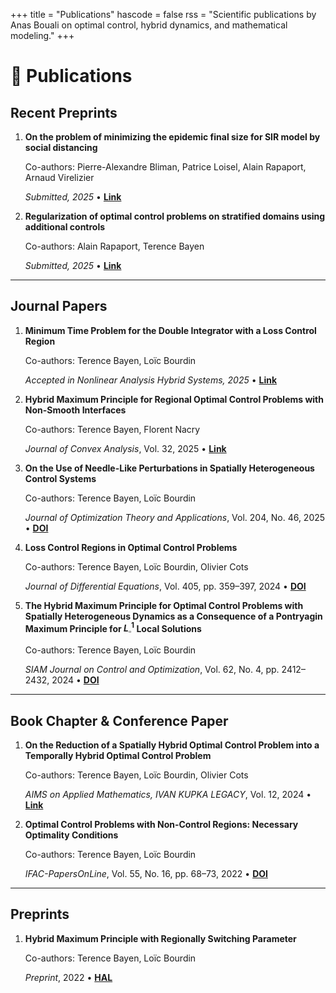 +++
title = "Publications"
hascode = false
rss = "Scientific publications by Anas Bouali on optimal control, hybrid dynamics, and mathematical modeling."
+++

# 📘 Publications

## Recent Preprints

1. **On the problem of minimizing the epidemic final size for SIR model by social distancing**

    Co-authors: Pierre-Alexandre Bliman, Patrice Loisel, Alain Rapaport, Arnaud Virelizier
    
    *Submitted, 2025* • [**Link**](https://hal.science/hal-05194927v1)


2.  **Regularization of optimal control problems on stratified domains using additional controls** 
    
    Co-authors: Alain Rapaport, Terence Bayen  
    
    *Submitted, 2025* • [**Link**](https://hal.inrae.fr/hal-04928858v2)

---

## Journal Papers

1.  **Minimum Time Problem for the Double Integrator with a Loss Control Region** 
    
    Co-authors: Terence Bayen, Loïc Bourdin  
    
    *Accepted in Nonlinear Analysis Hybrid Systems, 2025* • [**Link**](https://hal.science/hal-03928967v2)


2.  **Hybrid Maximum Principle for Regional Optimal Control Problems with Non-Smooth Interfaces** 
    
    Co-authors: Terence Bayen, Florent Nacry  
    
    *Journal of Convex Analysis*, Vol. 32, 2025 • [**Link**](https://www.heldermann.de/JCA/JCA32/JCA321/jca32010.htm)

3.  **On the Use of Needle-Like Perturbations in Spatially Heterogeneous Control Systems** 

    Co-authors: Terence Bayen, Loïc Bourdin  
    
    *Journal of Optimization Theory and Applications*, Vol. 204, No. 46, 2025
    • [**DOI**](https://link.springer.com/article/10.1007/s10957-025-02607-6)

4.  **Loss Control Regions in Optimal Control Problems** 

    Co-authors: Terence Bayen, Loïc Bourdin, Olivier Cots  
    
    *Journal of Differential Equations*, Vol. 405, pp. 359–397, 2024 • [**DOI**](https://www.sciencedirect.com/science/article/pii/S0022039624003887)

5.  **The Hybrid Maximum Principle for Optimal Control Problems with Spatially Heterogeneous Dynamics as a Consequence of a Pontryagin Maximum Principle for $L^1_{\square}$ Local Solutions** 

    Co-authors: Terence Bayen, Loïc Bourdin

    *SIAM Journal on Control and Optimization*, Vol. 62, No. 4, pp. 2412–2432, 2024 • [**DOI**](https://epubs.siam.org/doi/abs/10.1137/23M155311X)

---

## Book Chapter & Conference Paper

1.  **On the Reduction of a Spatially Hybrid Optimal Control Problem into a Temporally Hybrid Optimal Control Problem** 

    Co-authors: Terence Bayen, Loïc Bourdin, Olivier Cots  
    
    *AIMS on Applied Mathematics, IVAN KUPKA LEGACY*, Vol. 12, 2024 • [**Link**](https://www.aimsciences.org/book/AM/volume/58)

2.  **Optimal Control Problems with Non-Control Regions: Necessary Optimality Conditions** 
    
    Co-authors: Terence Bayen, Loïc Bourdin  
    
    *IFAC-PapersOnLine*, Vol. 55, No. 16, pp. 68–73, 2022 • [**DOI**](https://www.sciencedirect.com/science/article/pii/S2405896322011739)

---

## Preprints

1.  **Hybrid Maximum Principle with Regionally Switching Parameter** 

    Co-authors: Terence Bayen, Loïc Bourdin  
    
    *Preprint*, 2022 • [**HAL**](https://hal.science/hal-03638701v1)
